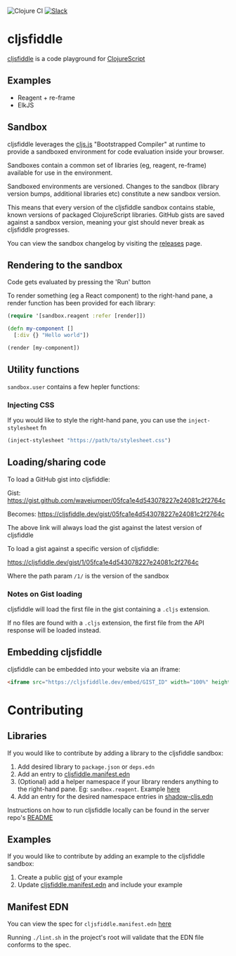 ![Clojure CI](https://github.com/cljsfiddle/cljsfiddle/workflows/Clojure%20CI/badge.svg?branch=master)
[![Slack](https://img.shields.io/badge/Clojurians-cljspad-lightgrey)](https://clojurians.slack.com/messages/C01B1JQALKZ/)

# cljsfiddle

[cljsfiddle](https://cljsfiddle.dev) is a code playground for [ClojureScript](https://clojurescript.org/)

## Examples

* Reagent + re-frame
* ElkJS

## Sandbox

cljsfiddle leverages the [cljs.js](http://cljs.github.io/api/cljs.js/) "Bootstrapped Compiler" at runtime to provide a sandboxed environment for code evaluation inside your browser.

Sandboxes contain a common set of libraries (eg, reagent, re-frame) available for use in the environment.

Sandboxed environments are versioned. Changes to the sandbox (library version bumps, additional libraries etc) constitute a new sandbox version.

This means that every version of the cljsfiddle sandbox contains stable, known versions of packaged ClojureScript libraries. GitHub gists are saved against a sandbox version, meaning your gist should never break as cljsfiddle progresses.

You can view the sandbox changelog by visiting the [releases](https://github.com/cljsfiddle/cljsfiddle/releases) page.

## Rendering to the sandbox

Code gets evaluated by pressing the 'Run' button

To render something (eg a React component) to the right-hand pane, a render function has been provided for each library:

```clojure
(require '[sandbox.reagent :refer [render]])

(defn my-component []
  [:div {} "Hello world"])

(render [my-component])
```

## Utility functions

`sandbox.user` contains a few hepler functions:

### Injecting CSS

If you would like to style the right-hand pane, you can use the `inject-stylesheet` fn

```clojure 
(inject-stylesheet "https://path/to/stylesheet.css")
```

## Loading/sharing code

To load a GitHub gist into cljsfiddle:

Gist: https://gist.github.com/wavejumper/05fca1e4d543078227e24081c2f2764c

Becomes: https://cljsfiddle.dev/gist/05fca1e4d543078227e24081c2f2764c

The above link will always load the gist against the latest version of cljsfiddle

To load a gist against a specific version of cljsfiddle:

https://cljsfiddle.dev/gist/1/05fca1e4d543078227e24081c2f2764c

Where the path param `/1/` is the version of the sandbox

### Notes on Gist loading

cljsfiddle will load the first file in the gist containing a `.cljs` extension. 

If no files are found with a `.cljs` extension, the first file from the API response will be loaded instead.

## Embedding cljsfiddle

cljsfiddle can be embedded into your website via an iframe:

```html
<iframe src="https://cljsfiddlle.dev/embed/GIST_ID" width="100%" height="400px" style="border:1px solid #ccc;"></iframe>
```

# Contributing

## Libraries

If you would like to contribute by adding a library to the cljsfiddle sandbox:

1) Add desired library to `package.json` or `deps.edn`
2) Add an entry to [cljsfiddle.manifest.edn](https://github.com/cljsfiddle/cljsfiddle/blob/master/resources/public/cljsfiddle.manifest.edn)
3) (Optional) add a helper namespace if your library renders anything to the right-hand pane. Eg: `sandbox.reagent`. Example [here](https://github.com/cljsfiddle/cljsfiddle/blob/master/src/sandbox/reagent.cljs)
4) Add an entry for the desired namespace entries in [shadow-cljs.edn](https://github.com/cljsfiddle/cljsfiddle/blob/master/shadow-cljs.edn)

Instructions on how to run cljsfiddle locally can be found in the server repo's [README](https://github.com/cljsfiddle/server)

## Examples

If you would like to contribute by adding an example to the cljsfiddle sandbox:

1) Create a public [gist](https://gist.github.com/) of your example
2) Update [cljsfiddle.manifest.edn](https://github.com/cljsfiddle/cljsfiddle/blob/master/resources/public/cljsfiddle.manifest.edn) and include your example

## Manifest EDN

You can view the spec for `cljsfiddle.manifest.edn` [here](https://github.com/cljsfiddle/cljsfiddle/blob/master/src/cljsfiddle/manifest.cljc)

Running `./lint.sh` in the project's root will validate that the EDN file conforms to the spec.
